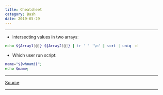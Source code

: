 ```yaml
---
title: Cheatsheet
category: Bash
date: 2019-05-29
---
```


-----

* Intersecting values in two arrays:
```bash
echo ${Array1[@]} ${Array2[@]} | tr ' ' '\n' | sort | uniq -d
```

* Which user run script:
```bash
name="$(whoami)";
echo $name;
```

-----

[Source](http://nsk.lug.ru/system/10-seconds-guide-to-bash-shell)

-----